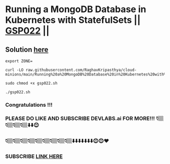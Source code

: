 # Running a MongoDB Database in Kubernetes with StatefulSets || [GSP022](https://www.cloudskillsboost.google/focuses/640?parent=catalog) ||

## Solution [here](https://youtu.be/Wtkee24hn7o)

```
export ZONE=
```
```
curl -LO raw.githubusercontent.com/RaghavKripasthya/cloud-minions/main/Running%20a%20MongoDB%20Database%20in%20Kubernetes%20with%20StatefulSets/gsp022.sh

sudo chmod +x gsp022.sh

./gsp022.sh
```

### Congratulations !!!
### PLEASE DO LIKE AND SUBSCRIBE DEVLABS.ai FOR MORE!!! 👇🏼👇🏼👇🏼👇🏼⬇️⬇️😊
### 👇🏼👇🏼👇🏼👇🏼👇🏼👇🏼👇🏼👇🏼👇🏼⬇️⬇️⬇️⬇️⬇️⬇️⬇️😊😊❤️
### SUBSCRIBE [LINK HERE](https://www.youtube.com/channel/UCVFPYmP2CZvVmICxw7YHT8A)
